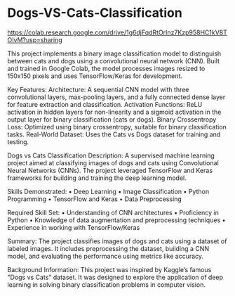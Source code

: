 # Dogs-VS-Cats-Classification
https://colab.research.google.com/drive/1g6djFqdRtOrInz7Kzp958HC1kV8TOIvM?usp=sharing

This project implements a binary image classification model to distinguish between cats and dogs using a convolutional neural network (CNN). Built and trained in Google Colab, the model processes images resized to 150x150 pixels and uses TensorFlow/Keras for development.

Key Features:
Architecture: A sequential CNN model with three convolutional layers, max-pooling layers, and a fully connected dense layer for feature extraction and classification.
Activation Functions: ReLU activation in hidden layers for non-linearity and a sigmoid activation in the output layer for binary classification (cats or dogs).
Binary Crossentropy Loss: Optimized using binary crossentropy, suitable for binary classification tasks.
Real-World Dataset: Uses the Cats vs Dogs dataset for training and testing.

Dogs vs Cats Classification
Description: A supervised machine learning project aimed at classifying images of dogs and cats using Convolutional Neural Networks (CNNs). The project leveraged TensorFlow and Keras frameworks for building and training the deep learning model.
 
Skills Demonstrated:
•	Deep Learning
•	Image Classification
•	Python Programming
•	TensorFlow and Keras
•	Data Preprocessing


Required Skill Set:
•	Understanding of CNN architectures
•	Proficiency in Python
•	Knowledge of data augmentation and preprocessing techniques
•	Experience in working with TensorFlow/Keras
 
 
Summary: The project classifies images of dogs and cats using a dataset of labeled images. It includes preprocessing the dataset, building a CNN model, and evaluating the performance using metrics like accuracy.


Background Information: This project was inspired by Kaggle’s famous "Dogs vs Cats" dataset. It was designed to explore the application of deep learning in solving binary classification problems in computer vision.
